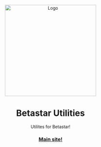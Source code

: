 <div id="top"></div>
<br />
<div align="center">
  <a href="https://betastar.org">
    <img src="https://betastarutils.github.io/assets/siteLogo.png" alt="Logo" width="300" height="300">
  </a>
  <h1 align="center">Betastar Utilities</h1>

  <p align="center">
    Utilites for Betastar!<br>
  </p>
  <h3><a href="https://betastarutils.github.io/">Main site!</a></h3>
</div>

